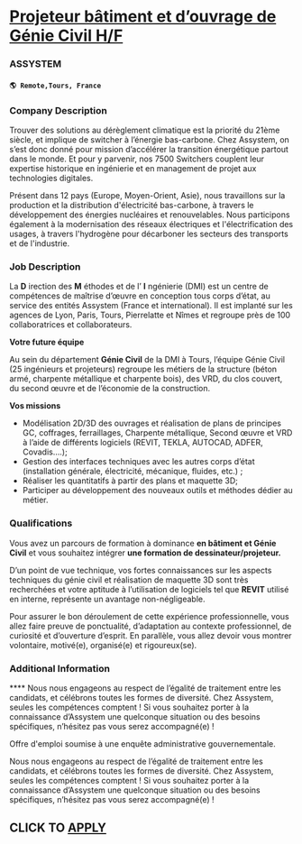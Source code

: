 # [Projeteur bâtiment et d’ouvrage de Génie Civil H/F](https://www.remotewlb.com/apply/projeteur-batiment-et-douvrage-de-genie-civil-h-f-106740)  
### ASSYSTEM  
#### `🌎 Remote,Tours, France`  

### **Company Description**

Trouver des solutions au dérèglement climatique est la priorité du 21ème siècle, et implique de switcher à l’énergie bas-carbone. Chez Assystem, on s’est donc donné pour mission d’accélérer la transition énergétique partout dans le monde. Et pour y parvenir, nos 7500 Switchers couplent leur expertise historique en ingénierie et en management de projet aux technologies digitales.

Présent dans 12 pays (Europe, Moyen-Orient, Asie), nous travaillons sur la production et la distribution d'électricité bas-carbone, à travers le développement des énergies nucléaires et renouvelables. Nous participons également à la modernisation des réseaux électriques et l'électrification des usages, à travers l'hydrogène pour décarboner les secteurs des transports et de l'industrie.

###  **Job Description**

La **D** irection des **M** éthodes et de l’ **I** ngénierie (DMI) est un centre de compétences de maîtrise d’œuvre en conception tous corps d’état, au service des entités Assystem (France et international). Il est implanté sur les agences de Lyon, Paris, Tours, Pierrelatte et Nîmes et regroupe près de 100 collaboratrices et collaborateurs.

 **Votre future équipe**

Au sein du département **Génie Civil** de la DMI à Tours, l’équipe Génie Civil (25 ingénieurs et projeteurs) regroupe les métiers de la structure (béton armé, charpente métallique et charpente bois), des VRD, du clos couvert, du second œuvre et de l’économie de la construction.

 **Vos missions**

  * Modélisation 2D/3D des ouvrages et réalisation de plans de principes GC, coffrages, ferraillages, Charpente métallique, Second œuvre et VRD à l’aide de différents logiciels (REVIT, TEKLA, AUTOCAD, ADFER, Covadis….);
  * Gestion des interfaces techniques avec les autres corps d’état (installation générale, électricité, mécanique, fluides, etc.) ;
  * Réaliser les quantitatifs à partir des plans et maquette 3D;
  * Participer au développement des nouveaux outils et méthodes dédier au métier.

###  **Qualifications**

Vous avez un parcours de formation à dominance **en bâtiment et Génie Civil** et vous souhaitez intégrer **une formation de dessinateur/projeteur.**

D’un point de vue technique, vos fortes connaissances sur les aspects techniques du génie civil et réalisation de maquette 3D sont très recherchées et votre aptitude à l’utilisation de logiciels tel que **REVIT** utilisé en interne, représente un avantage non-négligeable.

Pour assurer le bon déroulement de cette expérience professionnelle, vous allez faire preuve de ponctualité, d’adaptation au contexte professionnel, de curiosité et d’ouverture d’esprit. En parallèle, vous allez devoir vous montrer volontaire, motivé(e), organisé(e) et rigoureux(se).

###  **Additional Information**

 **** Nous nous engageons au respect de l’égalité de traitement entre les candidats, et célébrons toutes les formes de diversité. Chez Assystem, seules les compétences comptent ! Si vous souhaitez porter à la connaissance d’Assystem une quelconque situation ou des besoins spécifiques, n’hésitez pas vous serez accompagné(e) !

Offre d'emploi soumise à une enquête administrative gouvernementale.

Nous nous engageons au respect de l’égalité de traitement entre les candidats, et célébrons toutes les formes de diversité. Chez Assystem, seules les compétences comptent ! Si vous souhaitez porter à la connaissance d’Assystem une quelconque situation ou des besoins spécifiques, n’hésitez pas vous serez accompagné(e) !

  
## CLICK TO [APPLY](https://www.remotewlb.com/apply/projeteur-batiment-et-douvrage-de-genie-civil-h-f-106740)

